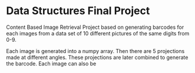 # Data Structures Final Project

Content Based Image Retrieval Project based on generating barcodes for each images from a data set of 10 different pictures of the same digits from 0-9.

Each image is generated into a numpy array. Then there are 5 projections made at different angles. These projections are later combined to generate the barcode. Each image can also be 


